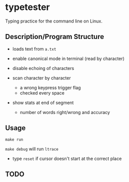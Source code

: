 # typetester

Typing practice for the command line on Linux.

## Description/Program Structure

- loads text from `a.txt`

- enable canonical mode in terminal (read by character) 
- disable echoing of characters
- scan character by character
	- a wrong keypress trigger flag 
	- checked every space
- show stats at end of segment
	- number of words right/wrong and accuracy


## Usage

`make run`


`make debug` will run `ltrace`

- type `reset` if cursor doesn't start at the correct place

## TODO



